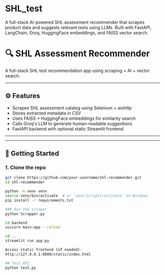 # SHL_test
A full-stack AI-powered SHL assessment recommender that scrapes product data and suggests relevant tests using LLMs. Built with FastAPI, LangChain, Groq, HuggingFace embeddings, and FAISS vector search.

# 🔍 SHL Assessment Recommender

A full-stack SHL test recommendation app using scraping + AI + vector search.

---

## ⚙️ Features

- Scrapes SHL assessment catalog using Selenium + aiohttp
- Stores extracted metadata in CSV
- Uses FAISS + HuggingFace embeddings for similarity search
- Calls Groq's LLM to generate human-readable suggestions
- FastAPI backend with optional static Streamlit frontend

---


---

## 🚀 Getting Started

### 1. Clone the repo

```bash
git clone https://github.com/your-username/shl-recommender.git
cd shl-recommender

python -m venv venv
source venv/bin/activate  # or `venv\Scripts\activate` on Windows
pip install -r requirements.txt

### Run the scraper
python Scrapper.py

cd backend
uvicorn main:app --reload

cd ..
streamlit run app.py

Access static frontend (if needed):
http://127.0.0.1:8000/static/index.html

## Test API
python test.py


